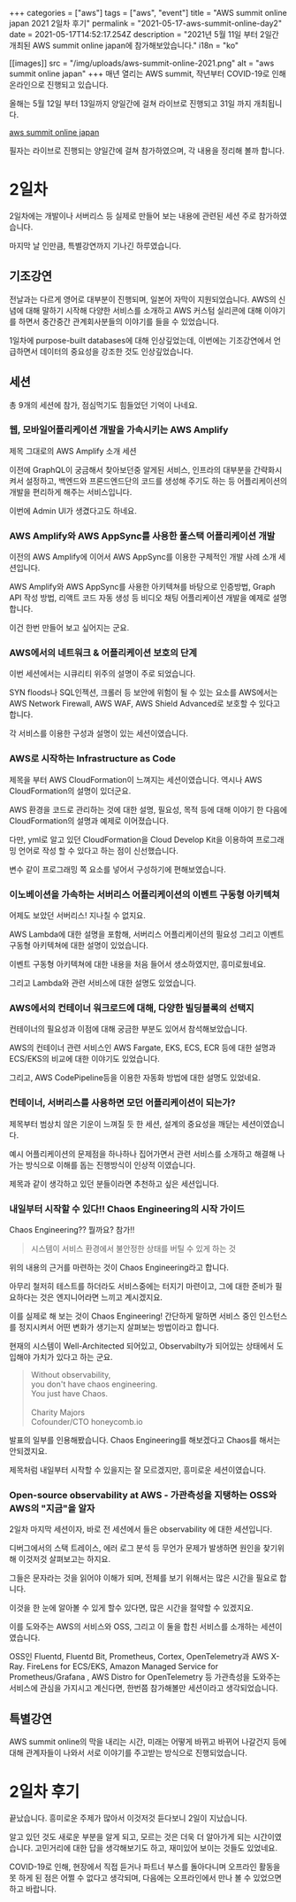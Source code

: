 +++
categories = ["aws"]
tags = ["aws", "event"]
title = "AWS summit online japan 2021 2일차 후기"
permalink = "2021-05-17-aws-summit-online-day2"
date = 2021-05-17T14:52:17.254Z
description = "2021년 5월 11일 부터 2일간 개최된 AWS summit online japan에 참가해보았습니다."
i18n = "ko"

[[images]]
src = "/img/uploads/aws-summit-online-2021.png"
alt = "aws summit online japan"
+++
매년 열리는 AWS summit,  작년부터 COVID-19로 인해 온라인으로 진행되고 있습니다.

올해는 5월 12일 부터 13일까지 양일간에 걸쳐 라이브로 진행되고 31일 까지 개최됩니다.

[aws summit online japan](https://aws.amazon.com/jp/events/summits/online/japan/)

필자는 라이브로 진행되는 양일간에 걸쳐 참가하였으며, 각 내용을 정리해 볼까 합니다.

# 2일차

2일차에는 개발이나 서버리스 등 실제로 만들어 보는 내용에 관련된 세션 주로 참가하였습니다.

마지막 날 인만큼, 특별강연까지 기나긴 하루였습니다.

## 기조강연

전날과는 다르게 영어로 대부분이 진행되며, 일본어 자막이 지원되었습니다. AWS의 신념에 대해 말하기 시작해 다양한 서비스를 소개하고 AWS 커스텀 실리콘에 대해 이야기를 하면서 중간중간 관계회사분들의 이야기를 들을 수 있었습니다.

1일차에 purpose-built databases에 대해 인상깊었는데, 이번에는 기조강연에서 언급하면서 데이터의 중요성을 강조한 것도 인상깊었습니다.

## 세션

총 9개의 세션에 참가, 점심먹기도 힘들었던 기억이 나네요.

### 웹, 모바일어플리케이션 개발을 가속시키는 AWS Amplify

제목 그대로의 AWS Amplify 소개 세션

이전에 GraphQL이 궁금해서 찾아보던중 알게된 서비스, 인프라의 대부분을 간략화시켜서 설정하고, 백엔드와 프론드엔드단의 코드를 생성해 주기도 하는 등 어플리케이션의 개발을 편리하게 해주는 서비스입니다.

이번에 Admin UI가 생겼다고도 하네요.

### AWS Amplify와 AWS AppSync를 사용한 풀스택 어플리케이션 개발

이전의 AWS Amplify에 이어서 AWS AppSync를 이용한 구체적인 개발 사례 소개 세션입니다.

AWS Amplify와 AWS AppSync를 사용한 아키텍쳐를 바탕으로 인증방법, Graph API 작성 방법, 리액트 코드 자동 생성 등 비디오 채팅 어플리케이션 개발을 예제로 설명합니다.

이건 한번 만들어 보고 싶어지는 군요.

### AWS에서의 네트워크 & 어플리케이션 보호의 단계

이번 세션에서는 시큐리티 위주의 설명이 주로 되었습니다.

SYN floods나 SQL인젝션, 크롤러 등 보안에 위험이 될 수 있는 요소를 AWS에서는 AWS Network Firewall, AWS WAF, AWS Shield Advanced로 보호할 수 있다고 합니다.

각 서비스를 이용한 구성과 설명이 있는 세션이였습니다.

### AWS로 시작하는 Infrastructure as Code

제목을 부터 AWS CloudFormation이 느껴지는 세션이였습니다. 역시나 AWS CloudFormation의 설명이 있더군요.

AWS 환경을 코드로 관리하는 것에 대한 설명, 필요성, 목적 등에 대해 이야기 한 다음에 CloudFormation의 설명과 예제로 이어졌습니다.

다만, yml로 알고 있던 CloudFormation을 Cloud Develop Kit을 이용하여 프로그래밍 언어로 작성 할 수 있다고 하는 점이 신선했습니다.

변수 같이 프로그래밍 쪽 요소를 넣어서 구성하기에 편해보였습니다.

### 이노베이션을 가속하는 서버리스 어플리케이션의 이벤트 구동형 아키텍쳐

어제도 보았던 서버리스! 지나칠 수 없지요.

AWS Lambda에 대한 설명을 포함해, 서버리스 어플리케이션의 필요성 그리고 이벤트 구동형 아키텍쳐에 대한 설명이 있었습니다.

이벤트 구동형 아키텍쳐에 대한 내용을 처음 들어서 생소하였지만, 흥미로웠네요.

그리고 Lambda와 관련 서비스에 대한 설명도 있었습니다.

### AWS에서의 컨테이너 워크로드에 대해, 다양한 빌딩블록의 선택지

컨테이너의 필요성과 이점에 대해 궁금한 부분도 있어서 참석해보았습니다.

AWS의 컨테이너 관련 서비스인 AWS Fargate, EKS, ECS, ECR 등에 대한 설명과 ECS/EKS의 비교에 대한 이야기도 있었습니다.

그리고, AWS CodePipeline등을 이용한 자동화 방법에 대한 설명도 있었네요.

### 컨테이너, 서버리스를 사용하면 모던 어플리케이션이 되는가?

제목부터 범상치 않은 기운이 느껴질 듯 한 세션, 설계의 중요성을 깨닫는 세션이였습니다.

예시 어플리케이션의 문제점을 하나하나 집어가면서 관련 서비스를 소개하고 해결해 나가는 방식으로 이해를 돕는 진행방식이 인상적 이였습니다.

제목과 같이 생각하고 있던 분들이라면 추천하고 싶은 세션입니다.

### 내일부터 시작할 수 있다!! Chaos Engineering의 시작 가이드

Chaos Engineering?? 뭘까요? 참가!!

> 시스템이 서비스 환경에서 불안정한 상태를 버틸 수 있게 하는 것

위의 내용의 근거를 마련하는 것이 Chaos Engineering라고 합니다.

아무리 철저히 테스트를 하더라도 서비스중에는 터지기 마련이고, 그에 대한 준비가 필요하다는 것은 엔지니어라면 느끼고 계시겠지요.

이를 실제로 해 보는 것이 Chaos Engineering! 간단하게 말하면 서비스 중인 인스턴스를 정지시켜서 어떤 변화가 생기는지 살펴보는 방법이라고 합니다.

현재의 시스템이 Well-Architected 되어있고, Observabilty가 되어있는 상태에서 도입해야 가치가 있다고 하는 군요.

> Without observability,\
> you don't have chaos engineering.\
> You just have Chaos.\
> \
> Charity Majors\
> Cofounder/CTO honeycomb.io

발표의 일부를 인용해봤습니다. Chaos Engineering를 해보겠다고 Chaos를 해서는 안되겠지요.

제목처럼 내일부터 시작할 수 있을지는 잘 모르겠지만, 흥미로운 세션이였습니다.

### Open-source observability at AWS - 가관측성을 지탱하는 OSS와 AWS의 "지금"을 알자

2일차 마지막 세션이자, 바로 전 세션에서 들은 observability 에 대한 세션입니다.

디버그에서의 스택 트레이스, 에러 로그 분석 등 무언가 문제가 발생하면 원인을 찾기위해 이것저것 살펴보고는 하지요.

그들은 문자라는 것을 읽어야 이해가 되며, 전체를 보기 위해서는 많은 시간을 필요로 합니다.

이것을 한 눈에 알아볼 수 있게 할수 있다면, 많은 시간을 절약할 수 있겠지요.

이를 도와주는 AWS의 서비스와 OSS, 그리고 이 둘을 합친 서비스를 소개하는 세션이였습니다.

OSS인 Fluentd, Fluentd Bit, Prometheus, Cortex, OpenTelemetry과 AWS X-Ray. FireLens for ECS/EKS, Amazon Managed Service for Prometheus/Grafana , AWS Distro for OpenTelemetry 등 가관측성을 도와주는 서비스에 관심을 가지시고 계신다면, 한번쯤 참가해볼만 세션이라고 생각되었습니다.

## 특별강연

AWS summit online의 막을 내리는 시간, 미래는 어떻게 바뀌고 바뀌어 나갈건지 등에 대해 관계자들이 나와서 서로 이야기를 주고받는 방식으로 진행되었습니다.

# 2일차 후기

끝났습니다. 흥미로운 주제가 많아서 이것저것 듣다보니 2일이 지났습니다.

알고 있던 것도 새로운 부분을 알게 되고, 모르는 것은 더욱 더 알아가게 되는 시간이였습니다. 고민거리에 대한 답을 생각해보기도 하고, 재미있어 보이는 것들도 있었네요.

COVID-19로 인해, 현장에서 직접 듣거나 파트너 부스를 돌아다니며 오프라인 활동을 못 하게 된 점은 어쩔 수 없다고 생각되며, 다음에는 오프라인에서 만나 볼 수 있었으면 하고 바랍니다.